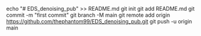 echo "# EDS_denoising_pub" >> README.md
git init
git add README.md
git commit -m "first commit"
git branch -M main
git remote add origin https://github.com/thephantom99/EDS_denoising_pub.git
git push -u origin main
